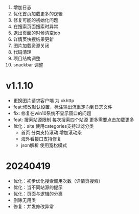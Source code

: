 #
1. 增加日志
2. 优化首页加载更多的逻辑
3. 修复可能的初始化问题
4. 在搜索页面搜索时异常
5. 退出页面的时候清空job
6. 详情页快搜结果更新
7. 图片加载资源关闭
8. 代码清理
9. 项目结构调整
10. snackbar 调整
# v1.1.10
- 更换图片请求客户端 为 okhttp
- feat:修改默认设置，标注输出流重定向到日志文件
- fix: 修复在win10系统不显示窗口的问题
- feat: 搜索站源限制 每次搜索四个站源 更多需要点击加载更多
- 优化：site 使用categories支持过滤分类
  - 首页 分类支持滚动 增加滚动条 
  - 海外看接口支持修复
  - json解析 使用宽松模式
# 20240419
- 优化：初步优化搜索调用次数（详情页搜索）
- 优化：当不同站源的提示
- 优化：页面与逻辑的分离
- 删除无用类
- 修复：并发修改异常